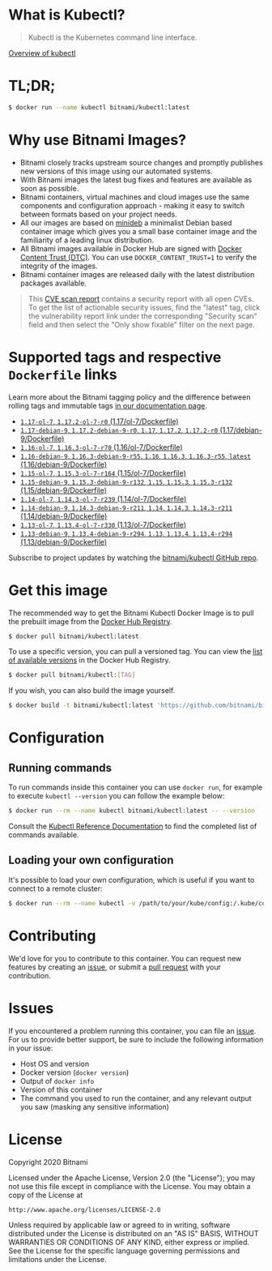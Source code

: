 
# What is Kubectl?

> Kubectl is the Kubernetes command line interface.

[Overview of kubectl](https://kubernetes.io/docs/reference/kubectl/overview/)

# TL;DR;

```bash
$ docker run --name kubectl bitnami/kubectl:latest
```

# Why use Bitnami Images?

* Bitnami closely tracks upstream source changes and promptly publishes new versions of this image using our automated systems.
* With Bitnami images the latest bug fixes and features are available as soon as possible.
* Bitnami containers, virtual machines and cloud images use the same components and configuration approach - making it easy to switch between formats based on your project needs.
* All our images are based on [minideb](https://github.com/bitnami/minideb) a minimalist Debian based container image which gives you a small base container image and the familiarity of a leading linux distribution.
* All Bitnami images available in Docker Hub are signed with [Docker Content Trust (DTC)](https://docs.docker.com/engine/security/trust/content_trust/). You can use `DOCKER_CONTENT_TRUST=1` to verify the integrity of the images.
* Bitnami container images are released daily with the latest distribution packages available.


> This [CVE scan report](https://quay.io/repository/bitnami/kubectl?tab=tags) contains a security report with all open CVEs. To get the list of actionable security issues, find the "latest" tag, click the vulnerability report link under the corresponding "Security scan" field and then select the "Only show fixable" filter on the next page.

# Supported tags and respective `Dockerfile` links

Learn more about the Bitnami tagging policy and the difference between rolling tags and immutable tags [in our documentation page](https://docs.bitnami.com/containers/how-to/understand-rolling-tags-containers/).


* [`1.17-ol-7`, `1.17.2-ol-7-r0` (1.17/ol-7/Dockerfile)](https://github.com/bitnami/bitnami-docker-kubectl/blob/1.17.2-ol-7-r0/1.17/ol-7/Dockerfile)
* [`1.17-debian-9`, `1.17.2-debian-9-r0`, `1.17`, `1.17.2`, `1.17.2-r0` (1.17/debian-9/Dockerfile)](https://github.com/bitnami/bitnami-docker-kubectl/blob/1.17.2-debian-9-r0/1.17/debian-9/Dockerfile)
* [`1.16-ol-7`, `1.16.3-ol-7-r70` (1.16/ol-7/Dockerfile)](https://github.com/bitnami/bitnami-docker-kubectl/blob/1.16.3-ol-7-r70/1.16/ol-7/Dockerfile)
* [`1.16-debian-9`, `1.16.3-debian-9-r55`, `1.16`, `1.16.3`, `1.16.3-r55`, `latest` (1.16/debian-9/Dockerfile)](https://github.com/bitnami/bitnami-docker-kubectl/blob/1.16.3-debian-9-r55/1.16/debian-9/Dockerfile)
* [`1.15-ol-7`, `1.15.3-ol-7-r164` (1.15/ol-7/Dockerfile)](https://github.com/bitnami/bitnami-docker-kubectl/blob/1.15.3-ol-7-r164/1.15/ol-7/Dockerfile)
* [`1.15-debian-9`, `1.15.3-debian-9-r132`, `1.15`, `1.15.3`, `1.15.3-r132` (1.15/debian-9/Dockerfile)](https://github.com/bitnami/bitnami-docker-kubectl/blob/1.15.3-debian-9-r132/1.15/debian-9/Dockerfile)
* [`1.14-ol-7`, `1.14.3-ol-7-r239` (1.14/ol-7/Dockerfile)](https://github.com/bitnami/bitnami-docker-kubectl/blob/1.14.3-ol-7-r239/1.14/ol-7/Dockerfile)
* [`1.14-debian-9`, `1.14.3-debian-9-r211`, `1.14`, `1.14.3`, `1.14.3-r211` (1.14/debian-9/Dockerfile)](https://github.com/bitnami/bitnami-docker-kubectl/blob/1.14.3-debian-9-r211/1.14/debian-9/Dockerfile)
* [`1.13-ol-7`, `1.13.4-ol-7-r330` (1.13/ol-7/Dockerfile)](https://github.com/bitnami/bitnami-docker-kubectl/blob/1.13.4-ol-7-r330/1.13/ol-7/Dockerfile)
* [`1.13-debian-9`, `1.13.4-debian-9-r294`, `1.13`, `1.13.4`, `1.13.4-r294` (1.13/debian-9/Dockerfile)](https://github.com/bitnami/bitnami-docker-kubectl/blob/1.13.4-debian-9-r294/1.13/debian-9/Dockerfile)

Subscribe to project updates by watching the [bitnami/kubectl GitHub repo](https://github.com/bitnami/bitnami-docker-kubectl).

# Get this image

The recommended way to get the Bitnami Kubectl Docker Image is to pull the prebuilt image from the [Docker Hub Registry](https://hub.docker.com/r/bitnami/kubectl).

```bash
$ docker pull bitnami/kubectl:latest
```

To use a specific version, you can pull a versioned tag. You can view the [list of available versions](https://hub.docker.com/r/bitnami/kubectl/tags/) in the Docker Hub Registry.

```bash
$ docker pull bitnami/kubectl:[TAG]
```

If you wish, you can also build the image yourself.

```bash
$ docker build -t bitnami/kubectl:latest 'https://github.com/bitnami/bitnami-docker-kubectl.git#master:1.16/debian-9'
```

# Configuration

## Running commands

To run commands inside this container you can use `docker run`, for example to execute `kubectl --version` you can follow the example below:

```bash
$ docker run --rm --name kubectl bitnami/kubectl:latest -- --version
```

Consult the [Kubectl Reference Documentation](https://kubernetes.io/docs/reference/generated/kubectl/kubectl-commands) to find the completed list of commands available.

## Loading your own configuration

It's possible to load your own configuration, which is useful if you want to connect to a remote cluster:

```bash
$ docker run --rm --name kubectl -v /path/to/your/kube/config:/.kube/config bitnami/kubectl:latest
```

# Contributing

We'd love for you to contribute to this container. You can request new features by creating an [issue](https://github.com/bitnami/bitnami-docker-kubectl/issues), or submit a [pull request](https://github.com/bitnami/bitnami-docker-kubectl/pulls) with your contribution.

# Issues

If you encountered a problem running this container, you can file an [issue](https://github.com/bitnami/bitnami-docker-kubectl/issues). For us to provide better support, be sure to include the following information in your issue:

- Host OS and version
- Docker version (`docker version`)
- Output of `docker info`
- Version of this container
- The command you used to run the container, and any relevant output you saw (masking any sensitive information)

# License

Copyright 2020 Bitnami

Licensed under the Apache License, Version 2.0 (the "License");
you may not use this file except in compliance with the License.
You may obtain a copy of the License at

    http://www.apache.org/licenses/LICENSE-2.0

Unless required by applicable law or agreed to in writing, software
distributed under the License is distributed on an "AS IS" BASIS,
WITHOUT WARRANTIES OR CONDITIONS OF ANY KIND, either express or implied.
See the License for the specific language governing permissions and
limitations under the License.
